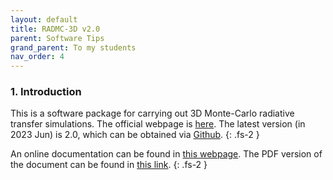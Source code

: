 ```yaml
---
layout: default
title: RADMC-3D v2.0
parent: Software Tips
grand_parent: To my students
nav_order: 4
---
```


### 1. Introduction

This is a software package for carrying out 3D Monte-Carlo radiative transfer simulations.
The official webpage is [here](https://www.ita.uni-heidelberg.de/~dullemond/software/radmc-3d/index.php).
The latest version (in 2023 Jun) is 2.0, which can be obtained via [Github](https://github.com/dullemond/radmc3d-2.0/tree/master).
{: .fs-2 }

An online documentation can be found in [this webpage](https://www.ita.uni-heidelberg.de/~dullemond/software/radmc-3d/manual_radmc3d/index.html).
The PDF version of the document can be found in [this link](https://www.ita.uni-heidelberg.de/~dullemond/software/radmc-3d/radmc3d.pdf).
{: .fs-2 }
